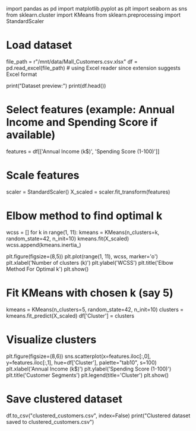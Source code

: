 import pandas as pd
import matplotlib.pyplot as plt
import seaborn as sns
from sklearn.cluster import KMeans
from sklearn.preprocessing import StandardScaler

# Load dataset
file_path = r"/mnt/data/Mall_Customers.csv.xlsx"
df = pd.read_excel(file_path)   # using Excel reader since extension suggests Excel format

print("Dataset preview:")
print(df.head())

# Select features (example: Annual Income and Spending Score if available)
features = df[['Annual Income (k$)', 'Spending Score (1-100)']]

# Scale features
scaler = StandardScaler()
X_scaled = scaler.fit_transform(features)

# Elbow method to find optimal k
wcss = []
for k in range(1, 11):
    kmeans = KMeans(n_clusters=k, random_state=42, n_init=10)
    kmeans.fit(X_scaled)
    wcss.append(kmeans.inertia_)

plt.figure(figsize=(8,5))
plt.plot(range(1, 11), wcss, marker='o')
plt.xlabel('Number of clusters (k)')
plt.ylabel('WCSS')
plt.title('Elbow Method For Optimal k')
plt.show()

# Fit KMeans with chosen k (say 5)
kmeans = KMeans(n_clusters=5, random_state=42, n_init=10)
clusters = kmeans.fit_predict(X_scaled)
df['Cluster'] = clusters

# Visualize clusters
plt.figure(figsize=(8,6))
sns.scatterplot(x=features.iloc[:,0], y=features.iloc[:,1], hue=df['Cluster'], palette="tab10", s=100)
plt.xlabel('Annual Income (k$)')
plt.ylabel('Spending Score (1-100)')
plt.title('Customer Segments')
plt.legend(title='Cluster')
plt.show()

# Save clustered dataset
df.to_csv("clustered_customers.csv", index=False)
print("Clustered dataset saved to clustered_customers.csv")
